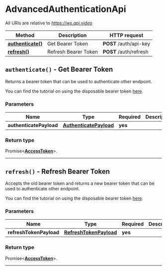 # AdvancedAuthenticationApi

All URIs are relative to *https://ws.api.video*

| Method | Description | HTTP request |
| ------------- | ------------- | ------------- |
| [**authenticate()**](AdvancedAuthenticationApi.md#authenticate) | Get Bearer Token | **POST** /auth/api-key |
| [**refresh()**](AdvancedAuthenticationApi.md#refresh) | Refresh Bearer Token | **POST** /auth/refresh |


<a name="authenticate"></a>
## **`authenticate()` - Get Bearer Token**


Returns a bearer token that can be used to authenticate other endpoint.



You can find the tutorial on using the disposable bearer token [here](https://docs.api.video/reference/disposable-bearer-token-authentication).

### Parameters

| Name | Type | Required | Description |
| ------------- | ------------- | ------------- | ------------- |
 | **authenticatePayload** | [**AuthenticatePayload**](../model/AuthenticatePayload.md)| **yes**|  |


### Return type

Promise<[**AccessToken**](../model/AccessToken.md)>.




---

<a name="refresh"></a>
## **`refresh()` - Refresh Bearer Token**


Accepts the old bearer token and returns a new bearer token that can be used to authenticate other endpoint.



You can find the tutorial on using the disposable bearer token [here](https://docs.api.video/reference/disposable-bearer-token-authentication).

### Parameters

| Name | Type | Required | Description |
| ------------- | ------------- | ------------- | ------------- |
 | **refreshTokenPayload** | [**RefreshTokenPayload**](../model/RefreshTokenPayload.md)| **yes**|  |


### Return type

Promise<[**AccessToken**](../model/AccessToken.md)>.




---

